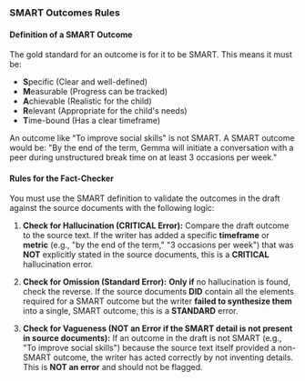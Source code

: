 ### SMART Outcomes Rules

#### Definition of a SMART Outcome
The gold standard for an outcome is for it to be SMART. This means it must be:
*   **S**pecific (Clear and well-defined)
*   **M**easurable (Progress can be tracked)
*   **A**chievable (Realistic for the child)
*   **R**elevant (Appropriate for the child's needs)
*   **T**ime-bound (Has a clear timeframe)

An outcome like "To improve social skills" is not SMART. A SMART outcome would be: "By the end of the term, Gemma will initiate a conversation with a peer during unstructured break time on at least 3 occasions per week."

#### Rules for the Fact-Checker

You must use the SMART definition to validate the outcomes in the draft against the source documents with the following logic:

1.  **Check for Hallucination (CRITICAL Error):** Compare the draft outcome to the source text. If the writer has added a specific **timeframe** or **metric** (e.g., "by the end of the term," "3 occasions per week") that was **NOT** explicitly stated in the source documents, this is a **CRITICAL** hallucination error.

2.  **Check for Omission (Standard Error):** **Only if** no hallucination is found, check the reverse. If the source documents **DID** contain all the elements required for a SMART outcome but the writer **failed to synthesize them** into a single, SMART outcome, this is a **STANDARD** error.

3.  **Check for Vagueness (NOT an Error if the SMART detail is not present in source documents):** If an outcome in the draft is not SMART (e.g., "To improve social skills") because the source text itself provided a non-SMART outcome, the writer has acted correctly by not inventing details. This is **NOT an error** and should not be flagged.